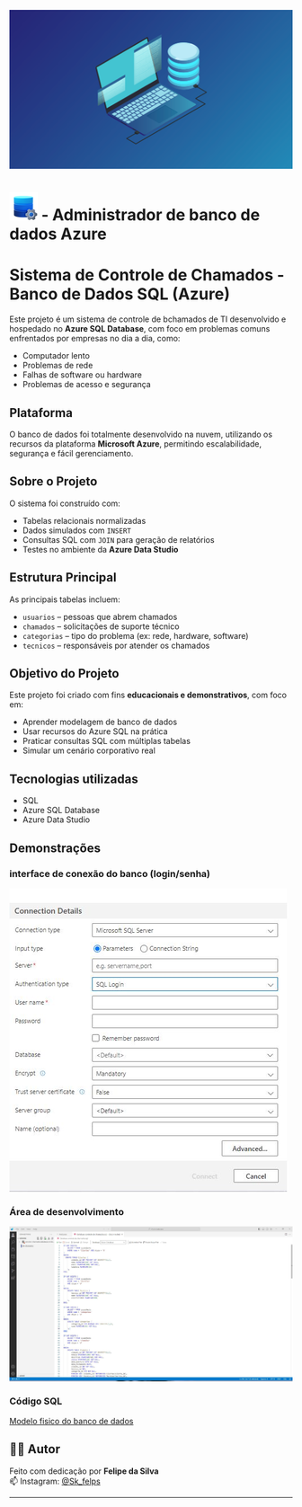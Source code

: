 ![banner banco de dados](./img/BANCO-DADOS.png)

# ![icone banco de dados](./img/icons8-configuração-de-dados-50.png) - Administrador de banco de dados Azure

# Sistema de Controle de Chamados - Banco de Dados SQL (Azure)

Este projeto é um sistema de controle de bchamados de TI desenvolvido e hospedado no **Azure SQL Database**, com foco em problemas comuns enfrentados por empresas no dia a dia, como:

-  Computador lento  
-  Problemas de rede  
-  Falhas de software ou hardware  
-  Problemas de acesso e segurança

## Plataforma

O banco de dados foi totalmente desenvolvido na nuvem, utilizando os recursos da plataforma **Microsoft Azure**, permitindo escalabilidade, segurança e fácil gerenciamento.

## Sobre o Projeto

O sistema foi construído com:

- Tabelas relacionais normalizadas  
- Dados simulados com `INSERT`  
- Consultas SQL com `JOIN` para geração de relatórios  
- Testes no ambiente da **Azure Data Studio**

## Estrutura Principal

As principais tabelas incluem:

- `usuarios` – pessoas que abrem chamados  
- `chamados` – solicitações de suporte técnico  
- `categorias` – tipo do problema (ex: rede, hardware, software)  
- `tecnicos` – responsáveis por atender os chamados


## Objetivo do Projeto

Este projeto foi criado com fins **educacionais e demonstrativos**, com foco em:

- Aprender modelagem de banco de dados  
- Usar recursos do Azure SQL na prática  
- Praticar consultas SQL com múltiplas tabelas  
- Simular um cenário corporativo real

## Tecnologias utilizadas

- SQL  
- Azure SQL Database  
- Azure Data Studio  

## Demonstrações

### interface de conexão do banco (login/senha)
![imagem da interface de conexão](./img/azure3.JPG)
### Área de desenvolvimento
![área de desenvovimento](./img/azure2.JPG)

### Código SQL
[Modelo fisico do banco de dados](./db-controle-de-chamados.sql)

## 👨‍💻 Autor

Feito com dedicação por **Felipe da Silva**  
📫 Instagram: [@Sk_felps](https://instagram.com/sk_felps)

---
